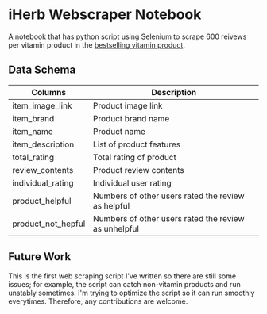 # iHerb Webscraper Notebook

A notebook that has python script using Selenium to scrape 600 reivews per vitamin product in the [bestselling vitamin product](https://ca.iherb.com/c/Vitamins?sr=2&noi=48&p=1).

## Data Schema

|    Columns        |  Description                                        |
|-------------------|-----------------------------------------------------|
|item_image_link    | Product image link                                  |   
|item_brand         | Product brand name                                  |   
|item_name          | Product name                                        |
|item_description   | List of product features                            |
|total_rating       | Total rating of product                             |
|review_contents    | Product review contents                             |
|individual_rating  | Individual user rating                              |
|product_helpful    | Numbers of other users rated the review as helpful  |
|product_not_hepful | Numbers of other users rated the review as unhelpful|

## Future Work

This is the first web scraping script I've written so there are still some issues; for example, the script can catch non-vitamin products and run unstably sometimes. I'm trying to optimize the script so it can run smoothly everytimes. Therefore, any contributions are welcome.
